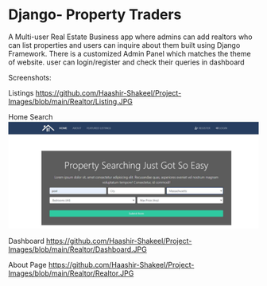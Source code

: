 # Django- Property Traders
A Multi-user Real Estate Business app where admins can add realtors who can list properties and users can inquire about them built using Django Framework. There is a customized Admin Panel which matches the theme of website. user can login/register and check their queries in dashboard


Screenshots:

Listings
https://github.com/Haashir-Shakeel/Project-Images/blob/main/Realtor/Listing.JPG

Home Search
![](https://github.com/Haashir-Shakeel/Project-Images/blob/main/Realtor/Home1.JPG)

Dashboard
https://github.com/Haashir-Shakeel/Project-Images/blob/main/Realtor/Dashboard.JPG

About Page
https://github.com/Haashir-Shakeel/Project-Images/blob/main/Realtor/Realtor.JPG
